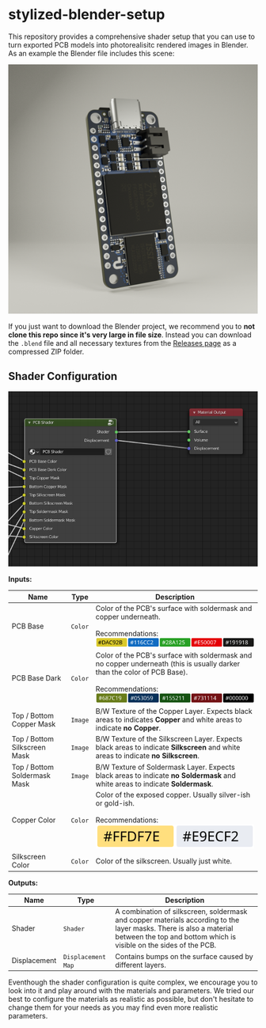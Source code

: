 # stylized-blender-setup

This repository provides a comprehensive shader setup that you can use to turn exported PCB models into photorealisitc rendered images in Blender. As an example the Blender file includes this scene:

![Final rendered image](Docs/Final-Render.png)

If you just want to download the Blender project, we recommend you to **not clone this repo since it's very large in file size**. Instead you can download the `.blend` file and all necessary textures from the [Releases page](https://github.com/PCB-Arts/stylized-blender-setup/releases) as a compressed ZIP folder.


## Shader Configuration


![Shader Inputs and Outputs](Docs/Shader-Overview.png)

**Inputs:**

| Name | Type | Description |
| ---- | ---- | ----------- |
| PCB Base | `Color` | Color of the PCB's surface with soldermask and copper underneath.<br><br> Recommendations:<br> ![Recommended colors for PCB Base](Docs/colors_pcb_base.svg) |
| PCB Base Dark | `Color` | Color of the PCB's surface with soldermask and no copper underneath (this is usually darker than the color of PCB Base).<br><br> Recommendations:<br> ![Recommended colors for PCB Base Dark](Docs/colors_pcb_base_dark.svg)  |
| Top / Bottom Copper Mask | `Image` | B/W Texture of the Copper Layer. Expects black areas to indicates **Copper** and white areas to indicate **no Copper**. |
| Top / Bottom Silkscreen Mask | `Image` | B/W Texture of the Silkscreen Layer. Expects black areas to indicate **Silkscreen** and white areas to indicate **no Silkscreen**. |
| Top / Bottom Soldermask Mask | `Image` | B/W Texture of Soldermask Layer. Expects black areas to indicate **no Soldermask** and white areas to indicate **Soldermask**. |
| Copper Color | `Color` | Color of the exposed copper. Usually silver-ish or gold-ish.<br><br> Recommendations:<br> ![Recommended colors for Copper](Docs/colors_copper.svg) |
| Silkscreen Color | `Color` | Color of the silkscreen. Usually just white. |

**Outputs:**

| Name | Type | Description |
| ---- | ---- | ----------- |
| Shader | `Shader` | A combination of silkscreen, soldermask and copper materials according to the layer masks. There is also a material between the top and bottom which is visible on the sides of the PCB. |
| Displacement | `Displacement Map` | Contains bumps on the surface caused by different layers. |


Eventhough the shader configuration is quite complex, we encourage you to look into it and play around with the materials and parameters. We tried our best to configure the materials as realistic as possible, but don't hesitate to change them for your needs as you may find even more realistic parameters.

